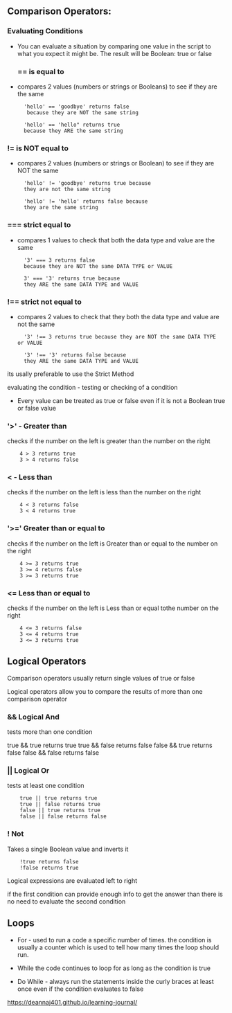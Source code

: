 ## Comparison Operators:

### Evaluating Conditions

* You can evaluate a situation by comparing
one value in the script to what
you expect it might be. The  result will
be Boolean: true or false



  ###   ==        is equal to


* compares 2 values (numbers or strings or Booleans) to see if they are the same

        'hello' == 'goodbye' returns false
         because they are NOT the same string

        'hello' == 'hello" returns true
        because they ARE the same string

### != is NOT equal to


* compares 2 values (numbers or strings or Boolean)
to see if they are NOT the same

        'hello' != 'goodbye' returns true because
        they are not the same string

        'hello' != 'hello' returns false because
        they are the same string

### === strict equal to

* compares 1 values to check that both the data type and value are the same

        '3' === 3 returns false
        because they are NOT the same DATA TYPE or VALUE

        3' === '3' returns true because
        they ARE the same DATA TYPE and VALUE

### !== strict not equal to

* compares 2 values to check that they
both the data type and value are not the same


        '3' !== 3 returns true because they are NOT the same DATA TYPE  or VALUE

        '3' !== '3' returns false because
        they ARE the same DATA TYPE and VALUE

its usally preferable to use the Strict Method

evaluating the condition - testing or checking of a condition

- Every value can be treated as true or false
even if it is not a Boolean true or false value

### '>' -  Greater than

checks if the number on the left is greater than 
the number on the right

        4 > 3 returns true
        3 > 4 returns false

### < -  Less than 

checks if the number on the left is less
than the number on the right

        4 < 3 returns false
        3 < 4 returns true

### '>=' Greater than or equal to

checks if the number on the left is Greater than or equal to the number on the right

        4 >= 3 returns true
        3 >= 4 returns false
        3 >= 3 returns true

### <=   Less than or equal to

checks if the number on the left is Less than or equal tothe number on the right

        4 <= 3 returns false
        3 <= 4 returns true
        3 <= 3 returns true 

## Logical Operators

Comparison operators usually return
single values of true or false

Logical operators allow you to compare the 
results of more than one comparison operator

### && Logical And

tests more than one condition

 true && true returns true
 true && false returns false
false && true returns false
false && false returns false

### || Logical Or

tests at least one condition

        true || true returns true
        true || false returns true
        false || true returns true
        false || false returns false

### ! Not
Takes a single Boolean value and inverts it

        !true returns false
        !false returns true

Logical expressions are evaluated left to right

if the first condition can provide enough
info to get the answer than there is no need
to evaluate the second condition

## Loops

* For - used to run a code a specific number 
of times. the condition is usually a counter
which is used to tell how many times the loop should
run.

* While the code continues to loop for as long as the 
condition is true

* Do While - always run the statements inside the 
curly braces at least once even if the condition 
evaluates to false






































https://deannaj401.github.io/learning-journal/